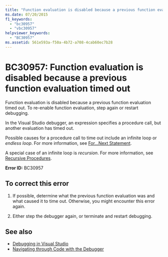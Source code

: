 ```yaml
---
title: "Function evaluation is disabled because a previous function evaluation timed out"
ms.date: 07/20/2015
f1_keywords:
  - "bc30957"
  - "vbc30957"
helpviewer_keywords:
  - "BC30957"
ms.assetid: 561e593a-f50a-4b72-a708-4cab60ec7b28
---
```

# BC30957: Function evaluation is disabled because a previous function evaluation timed out

Function evaluation is disabled because a previous function evaluation timed out. To re-enable function evaluation, step again or restart debugging.

 In the Visual Studio debugger, an expression specifies a procedure call, but another evaluation has timed out.

 Possible causes for a procedure call to time out include an infinite loop or *endless loop*. For more information, see [For...Next Statement](../statements/for-next-statement.md).

 A special case of an infinite loop is *recursion*. For more information, see [Recursive Procedures](../../programming-guide/language-features/procedures/recursive-procedures.md).

 **Error ID:** BC30957

## To correct this error

1. If possible, determine what the previous function evaluation was and what caused it to time out. Otherwise, you might encounter this error again.

2. Either step the debugger again, or terminate and restart debugging.

## See also

- [Debugging in Visual Studio](/visualstudio/debugger/debugger-feature-tour)
- [Navigating through Code with the Debugger](/visualstudio/debugger/navigating-through-code-with-the-debugger)
